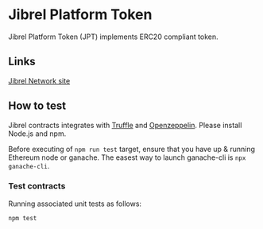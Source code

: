 # Jibrel Platform Token

Jibrel Platform Token (JPT) implements ERC20 compliant token. 


## Links

[Jibrel Network site](https://jibrel.network/)


## How to test

Jibrel contracts integrates with [Truffle](https://github.com/trufflesuite/truffle) and [Openzeppelin](https://github.com/OpenZeppelin/openzeppelin-contracts). Please install Node.js and npm.

Before executing of `npm run test` target, ensure that you have up & running Ethereum node or ganache.
The easest way to launch ganache-cli is `npx ganache-cli`.


### Test contracts

Running associated unit tests as follows:

```
npm test
``` 
